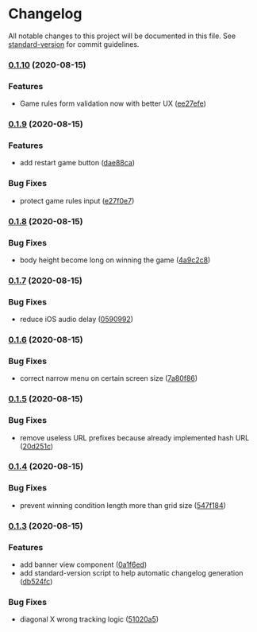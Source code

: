# Changelog

All notable changes to this project will be documented in this file. See [standard-version](https://github.com/conventional-changelog/standard-version) for commit guidelines.

### [0.1.10](https://github.com/tonywei92/react-tictactoe/compare/v0.1.9...v0.1.10) (2020-08-15)


### Features

* Game rules form validation now with better UX ([ee27efe](https://github.com/tonywei92/react-tictactoe/commit/ee27efe09dcad975bc373d6b1114a262b1bc9752))

### [0.1.9](https://github.com/tonywei92/react-tictactoe/compare/v0.1.8...v0.1.9) (2020-08-15)


### Features

* add restart game button ([dae88ca](https://github.com/tonywei92/react-tictactoe/commit/dae88ca021b68798481308bec06b5504898f625a))


### Bug Fixes

* protect game rules input ([e27f0e7](https://github.com/tonywei92/react-tictactoe/commit/e27f0e765dc10cdada74046d581db91365264ef9))

### [0.1.8](https://github.com/tonywei92/react-tictactoe/compare/v0.1.7...v0.1.8) (2020-08-15)


### Bug Fixes

* body height become long on winning the game ([4a9c2c8](https://github.com/tonywei92/react-tictactoe/commit/4a9c2c8054261f66a2bd05ef0c628dd37ae01f95))

### [0.1.7](https://github.com/tonywei92/react-tictactoe/compare/v0.1.6...v0.1.7) (2020-08-15)


### Bug Fixes

* reduce iOS audio delay ([0590992](https://github.com/tonywei92/react-tictactoe/commit/0590992bc0995987235e322f225dfda22ef8ba2c))

### [0.1.6](https://github.com/tonywei92/react-tictactoe/compare/v0.1.5...v0.1.6) (2020-08-15)


### Bug Fixes

* correct narrow menu on certain screen size ([7a80f86](https://github.com/tonywei92/react-tictactoe/commit/7a80f86664d67ab857701994729a9608c7d163d8))

### [0.1.5](https://github.com/tonywei92/react-tictactoe/compare/v0.1.4...v0.1.5) (2020-08-15)


### Bug Fixes

* remove useless URL prefixes because already implemented hash URL ([20d251c](https://github.com/tonywei92/react-tictactoe/commit/20d251c9fbab448811f2e91152153ede4c2744f6))

### [0.1.4](https://github.com/tonywei92/react-tictactoe/compare/v0.1.3...v0.1.4) (2020-08-15)


### Bug Fixes

* prevent winning condition length more than grid size ([547f184](https://github.com/tonywei92/react-tictactoe/commit/547f1842418396d479a563d822a97100a6721913))

### [0.1.3](https://github.com/tonywei92/react-tictactoe/compare/v0.1.1...v0.1.3) (2020-08-15)


### Features

* add banner view component ([0a1f6ed](https://github.com/tonywei92/react-tictactoe/commit/0a1f6ed2c5cae735345af4af361b04c92a2f872e))
* add standard-version script to help automatic changelog generation ([db524fc](https://github.com/tonywei92/react-tictactoe/commit/db524fcffd7228552f6f0a67a5e065ff9383fdb4))


### Bug Fixes

* diagonal X wrong tracking logic ([51020a5](https://github.com/tonywei92/react-tictactoe/commit/51020a5b5d47892e8a3406f071913ebe69675c21))
